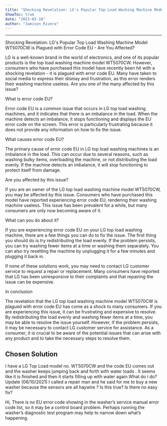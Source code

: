 ```yaml
---
title: "Shocking Revelation: LG's Popular Top Load Washing Machine Model WT5070CW is Plagued with Error Code EU - Are You Affected?"
ShowToc: true 
date: "2023-02-18"
author: "Jamison Rivera"
---
```

*****
Shocking Revelation: LG's Popular Top Load Washing Machine Model WT5070CW is Plagued with Error Code EU - Are You Affected?

LG is a well-known brand in the world of electronics, and one of its popular products is the top load washing machine model WT5070CW. However, consumers who have purchased this model have recently been hit with a shocking revelation - it is plagued with error code EU. Many have taken to social media to express their dismay and frustration, as this error renders their washing machine useless. Are you one of the many affected by this issue? 

What is error code EU?

Error code EU is a common issue that occurs in LG top load washing machines, and it indicates that there is an imbalance in the load. When the machine detects an imbalance, it stops functioning and displays the EU error code on the screen. This error is particularly frustrating because it does not provide any information on how to fix the issue.

What causes error code EU?

The primary cause of error code EU in LG top load washing machines is an imbalance in the load. This can occur due to several reasons, such as washing bulky items, overloading the machine, or not distributing the load evenly. If the machine detects an imbalance, it will stop functioning to protect itself from damage.

Are you affected by this issue?

If you are an owner of the LG top load washing machine model WT5070CW, you may be affected by this issue. Consumers who have purchased this model have reported experiencing error code EU, rendering their washing machine useless. This issue has been prevalent for a while, but many consumers are only now becoming aware of it.

What can you do about it?

If you are experiencing error code EU on your LG top load washing machine, there are a few things you can do to fix the issue. The first thing you should do is try redistributing the load evenly. If the problem persists, you can try washing fewer items at a time or washing them separately. You can also try resetting the machine by unplugging it for a few minutes and plugging it back in.

If none of these solutions work, you may need to contact LG customer service to request a repair or replacement. Many consumers have reported that LG has been unresponsive to their complaints and that repairing the issue can be expensive.

In conclusion

The revelation that the LG top load washing machine model WT5070CW is plagued with error code EU has come as a shock to many consumers. If you are experiencing this issue, it can be frustrating and expensive to resolve. By redistributing the load evenly and washing fewer items at a time, you may be able to resolve the issue yourself. However, if the problem persists, it may be necessary to contact LG customer service for assistance. As a consumer, it is crucial to be aware of the potential issues that can arise with any product and to take the necessary steps to resolve them.


## Chosen Solution
 I have a LG Top Load model no. WT5070CW and the code EU comes out and the washer keeps jumping back and forth with water loads . It seems like it is finished and then it starts filling up with water again.What do i do?
Update (06/10/2021)
I called a repair man and he said for me to buy a new washer because the sensors are all haywire ? Is this true?  Is there no easy fix?

 Hi,
There is no EU error code showing in the washer’s service manual error code list, so it may be a control board problem.
Perhaps running the washer’s diagnostic test program may help to narrow down what’s happening.




